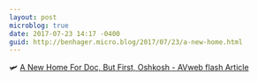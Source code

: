 ```yaml
---
layout: post
microblog: true
date: 2017-07-23 14:17 -0400
guid: http://benhager.micro.blog/2017/07/23/a-new-home.html
---
```

🛩 [A New Home For Doc, But First, Oshkosh - AVweb flash Article](https://www.avweb.com/avwebflash/news/A-New-Home-For-Doc-But-First-Oshkosh-229326-1.html)
